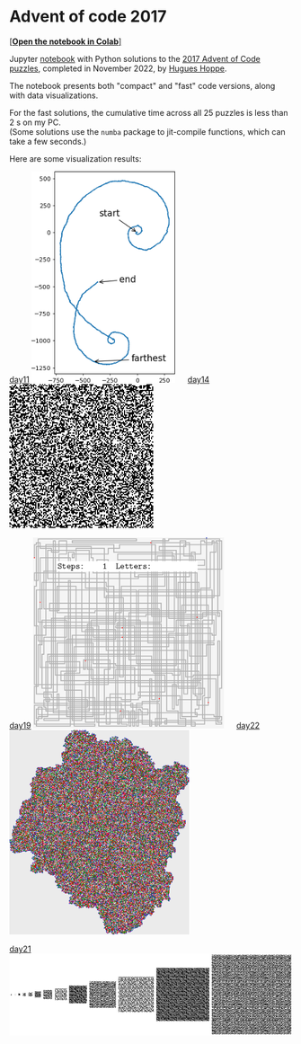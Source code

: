 # Advent of code 2017

[[**Open the notebook in Colab**]](https://colab.research.google.com/github/hhoppe/advent_of_code/blob/main/2017/advent_of_code_2017.ipynb)

Jupyter [notebook](https://github.com/hhoppe/advent_of_code/blob/main/2017/advent_of_code_2017.ipynb)
with Python solutions to the
[2017 Advent of Code puzzles](https://adventofcode.com/2017),
completed in November 2022,
by [Hugues Hoppe](http://hhoppe.com/).

The notebook presents both "compact" and "fast" code versions, along with data visualizations.

For the fast solutions, the cumulative time across all 25 puzzles is less than 2 s on my PC.<br/>
(Some solutions use the `numba` package to jit-compile functions, which can take a few seconds.)

Here are some visualization results:

<p>
<a href="#day11">day11</a> <img src="https://github.com/hhoppe/advent_of_code/raw/main/2017/results/day11.png" width="256"> &emsp;
<a href="#day14">day14</a> <img src="https://github.com/hhoppe/advent_of_code/raw/main/2017/results/day14.png" width="256">
</p>
<p>
<a href="#day19">day19</a> <img src="https://github.com/hhoppe/advent_of_code/raw/main/2017/results/day19.gif" width="340"> &emsp;
<a href="#day22">day22</a> <img src="https://github.com/hhoppe/advent_of_code/raw/main/2017/results/day22.png" width="320">
</p>
<p>
<a href="#day21">day21</a> <img src="https://github.com/hhoppe/advent_of_code/raw/main/2017/results/day21.png" width="800">
</p>
